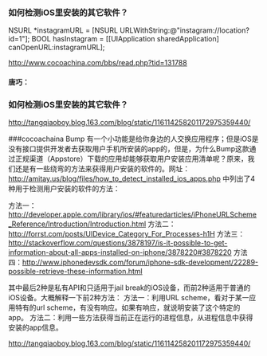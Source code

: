 ### 如何检测iOS里安装的其它软件？  

  
  NSURL *instagramURL = [NSURL URLWithString:@"instagram://location?id=1"];
  BOOL hasInstagram = [[UIApplication sharedApplication] canOpenURL:instagramURL]; 

http://www.cocoachina.com/bbs/read.php?tid=131788





#### 唐巧：
### 如何检测iOS里安装的其它软件？  

http://tangqiaoboy.blog.163.com/blog/static/116114258201172975359440/



###cocoachaina
Bump 有一个小功能是给你身边的人交换应用程序；但是iOS是没有接口提供开发者去获取用户手机所安装的app的，但是，为什么Bump这款通过正规渠道（Appstore）下载的应用却能够获取用户安装应用清单呢？原来，我们还是有一些绕弯的方法来获得用户安装的软件的。网址：http://amitay.us/blog/files/how_to_detect_installed_ios_apps.php  中列出了4种用于检测用户安装的软件的方法：

  方法一：http://developer.apple.com/library/ios/#featuredarticles/iPhoneURLScheme_Reference/Introduction/Introduction.html
  方法二：http://forrst.com/posts/UIDevice_Category_For_Processes-h1H
  方法三：http://stackoverflow.com/questions/3878197/is-it-possible-to-get-information-about-all-apps-installed-on-iphone/3878220#3878220
  方法四：http://www.iphonedevsdk.com/forum/iphone-sdk-development/22289-possible-retrieve-these-information.html

其中最后2种是私有API和只适用于jail break的iOS设备，而前2种适用于普通的iOS设备。大概解释一下前2种方法：
  方法一：利用URL scheme，看对于某一应用特有的url scheme，有没有响应。如果有响应，就说明安装了这个特定的app。
  方法二：利用一些方法获得当前正在运行的进程信息，从进程信息中获得安装的app信息。


http://tangqiaoboy.blog.163.com/blog/static/116114258201172975359440/
